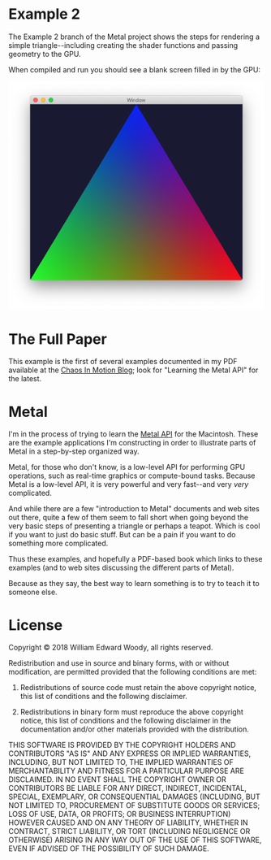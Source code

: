 # Example 2

The Example 2 branch of the Metal project shows the steps for rendering a simple triangle--including creating the shader functions and passing geometry to the GPU.

When compiled and run you should see a blank screen filled in by the GPU:

![Screen Shot 2](Images/ScreenShot.png)

# The Full Paper

This example is the first of several examples documented in my PDF available at the [Chaos In Motion Blog](https://chaosinmotion.blog/papers/); look for "Learning the Metal API" for the latest.

# Metal

I'm in the process of trying to learn the [Metal API](https://developer.apple.com/metal/) for the Macintosh. These are the example applications I'm constructing in order to illustrate parts of Metal in a step-by-step organized way.

Metal, for those who don't know, is a low-level API for performing GPU operations, such as real-time graphics or compute-bound tasks. Because Metal is a low-level API, it is very powerful and very fast--and very *very* complicated.

And while there are a few "introduction to Metal" documents and web sites out there, quite a few of them seem to fall short when going beyond the very basic steps of presenting a triangle or perhaps a teapot. Which is cool if you want to just do basic stuff. But can be a pain if you want to do something more complicated.

Thus these examples, and hopefully a PDF-based book which links to these examples (and to web sites discussing the different parts of Metal).

Because as they say, the best way to learn something is to try to teach it to someone else.

# License

Copyright &copy; 2018 William Edward Woody, all rights reserved.

Redistribution and use in source and binary forms, with or without
modification, are permitted provided that the following conditions are met:

1. Redistributions of source code must retain the above copyright notice, this list of conditions and the following disclaimer.

2. Redistributions in binary form must reproduce the above copyright notice, this list of conditions and the following disclaimer in the documentation and/or other materials provided with the distribution.

THIS SOFTWARE IS PROVIDED BY THE COPYRIGHT HOLDERS AND CONTRIBUTORS "AS IS" AND ANY EXPRESS OR IMPLIED WARRANTIES, INCLUDING, BUT NOT LIMITED TO, THE IMPLIED WARRANTIES OF MERCHANTABILITY AND FITNESS FOR A PARTICULAR PURPOSE ARE DISCLAIMED. IN NO EVENT SHALL THE COPYRIGHT OWNER OR CONTRIBUTORS BE LIABLE FOR ANY DIRECT, INDIRECT, INCIDENTAL, SPECIAL, EXEMPLARY, OR CONSEQUENTIAL DAMAGES (INCLUDING, BUT NOT LIMITED TO, PROCUREMENT OF SUBSTITUTE GOODS OR SERVICES; LOSS OF USE, DATA, OR PROFITS; OR BUSINESS INTERRUPTION) HOWEVER CAUSED AND ON ANY THEORY OF LIABILITY, WHETHER IN CONTRACT, STRICT LIABILITY, OR TORT (INCLUDING NEGLIGENCE OR OTHERWISE) ARISING IN ANY WAY OUT OF THE USE OF THIS SOFTWARE, EVEN IF ADVISED OF THE POSSIBILITY OF SUCH DAMAGE.
